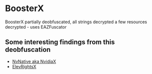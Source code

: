 # BoosterX
BoosterX partially deobfuscated, all strings decrypted a few resources decrypted - uses EAZFuscator

## Some interesting findings from this deobfuscation

- [NvNative aka NvidiaX](https://github.com/Reginald-Blechman/NvNative)
- [ElevRightsX](https://github.com/Reginald-Blechman/ElevRightsX)
